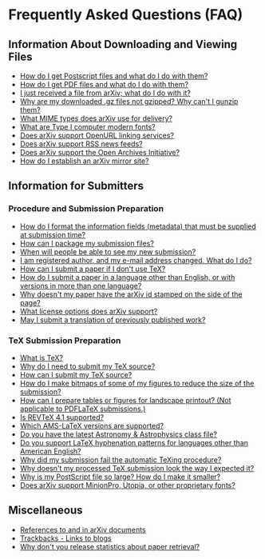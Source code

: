 # Frequently Asked Questions (FAQ)

## Information About Downloading and Viewing Files

  - [How do I get Postscript files and what do I do with
    them?](../ps)
  - [How do I get PDF files and what do I do with them?](../pdf)
  - [I just received a file from arXiv; what do I do with
    it?](../unpack)
  - [Why are my downloaded .gz files not gzipped? Why can't I gunzip
    them?](browsergunzip)
  - [What MIME types does arXiv use for delivery?](../mimetypes)
  - [What are Type I computer modern fonts?](../pscm)
  - [Does arXiv support OpenURL linking services?](../openurl)
  - [Does arXiv support RSS news feeds?](../rss)
  - [Does arXiv support the Open Archives Initiative?](../oa)
  - [How do I establish an arXiv mirror site?](cache)

## Information for Submitters

### Procedure and Submission Preparation

  - [How do I format the information fields (metadata) that must be
    supplied at submission time?](../prep)
  - [How can I package my submission files?](../tar)
  - [When will people be able to see my new
    submission?](../availability)
  - [I am registered author, and my e-mail address changed. What do I
    do?](../registerhelp#emailchange)
  - [How can I submit a paper if I don't use TeX?](../otherformats)
  - [How do I submit a paper in a language other than English, or with
    versions in more than one language?](multilang)
  - [Why doesn't my paper have the arXiv id stamped on the side of the
    page?](whynostamp)
  - [What license options does arXiv support?](../license)
  - [May I submit a translation of previously published
    work?](../translations)

<span id="tex"></span>

### TeX Submission Preparation

  - [What is TeX?](../tex)
  - [Why do I need to submit my TeX source?](whytex)
  - [How can I submit my TeX source?](../submit_tex)
  - [How do I make bitmaps of some of my figures to reduce the size of
    the submission?](../bitmap/index)
  - [How can I prepare tables or figures for landscape printout? (Not
    applicable to PDFLaTeX submissions.)](landscape)
  - [Is REVTeX 4.1 supported?](revtex)
  - [Which AMS-LaTeX versions are supported?](amslatex2000)
  - [Do you have the latest Astronomy & Astrophysics class
    file?](aaclass)
  - [Do you support LaTeX hyphenation patterns for languages other than
    American English?](texhyphenation)
  - [Why did my submission fail the automatic TeXing
    procedure?](mistakes)
  - [Why doesn't my processed TeX submission look the way I expected
    it?](texprobs)
  - [Why is my PostScript file so large? How do I make it
    smaller?](psjunk)
  - [Does arXiv support MinionPro, Utopia, or other proprietary
    fonts?](freefonts)

## Miscellaneous

  - [References to and in arXiv documents](references)
  - [Trackbacks - Links to blogs](../trackback)
  - [Why don't you release statistics about paper
    retrieval?](statfaq)
 
